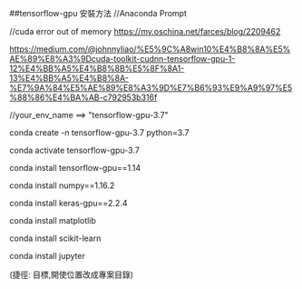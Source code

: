 ##tensorflow-gpu 安裝方法
//Anaconda Prompt

//cuda error out of memory
https://my.oschina.net/farces/blog/2209462

https://medium.com/@johnnyliao/%E5%9C%A8win10%E4%B8%8A%E5%AE%89%E8%A3%9Dcuda-toolkit-cudnn-tensorflow-gpu-1-12%E4%BB%A5%E4%B8%8B%E5%8F%8A1-13%E4%BB%A5%E4%B8%8A-%E7%9A%84%E5%AE%89%E8%A3%9D%E7%B6%93%E9%A9%97%E5%88%86%E4%BA%AB-c792953b316f

//your_env_name ==> "tensorflow-gpu-3.7"

conda create -n tensorflow-gpu-3.7 python=3.7

conda activate tensorflow-gpu-3.7

conda install tensorflow-gpu==1.14

conda install numpy==1.16.2

conda install keras-gpu==2.2.4

conda install matplotlib

conda install scikit-learn

conda install jupyter

(捷徑: 目標,開使位置改成專案目錄)
